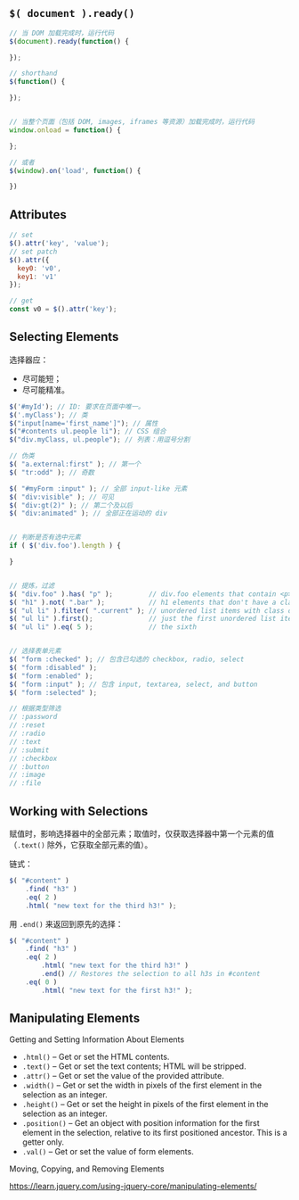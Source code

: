 ## `$( document ).ready()`

```javascript
// 当 DOM 加载完成时，运行代码
$(document).ready(function() {

});

// shorthand
$(function() {

});


// 当整个页面（包括 DOM, images, iframes 等资源）加载完成时，运行代码
window.onload = function() {

};

// 或者
$(window).on('load', function() {

})
```


## Attributes

```javascript
// set
$().attr('key', 'value');
// set patch
$().attr({
  key0: 'v0',
  key1: 'v1'
});

// get
const v0 = $().attr('key');
```


## Selecting Elements

选择器应：

- 尽可能短；
- 尽可能精准。


```javascript
$('#myId'); // ID: 要求在页面中唯一。
$('.myClass'); // 类
$("input[name='first_name']"); // 属性
$("#contents ul.people li"); // CSS 组合
$("div.myClass, ul.people"); // 列表：用逗号分割

// 伪类
$( "a.external:first" ); // 第一个
$( "tr:odd" ); // 奇数

$( "#myForm :input" ); // 全部 input-like 元素
$( "div:visible" ); // 可见
$( "div:gt(2)" ); // 第二个及以后
$( "div:animated" ); // 全部正在运动的 div


// 判断是否有选中元素
if ( $('div.foo').length ) {

}


// 提炼，过滤
$( "div.foo" ).has( "p" );         // div.foo elements that contain <p> tags
$( "h1" ).not( ".bar" );           // h1 elements that don't have a class of bar
$( "ul li" ).filter( ".current" ); // unordered list items with class of current
$( "ul li" ).first();              // just the first unordered list item
$( "ul li" ).eq( 5 );              // the sixth


// 选择表单元素
$( "form :checked" ); // 包含已勾选的 checkbox, radio, select
$( "form :disabled" );
$( "form :enabled" );
$( "form :input" ); // 包含 input, textarea, select, and button
$( "form :selected" );

// 根据类型筛选
// :password
// :reset
// :radio
// :text
// :submit
// :checkbox
// :button
// :image
// :file

```


## Working with Selections

赋值时，影响选择器中的全部元素；取值时，仅获取选择器中第一个元素的值（`.text()` 除外，它获取全部元素的值）。

链式：

```javascript
$( "#content" )
    .find( "h3" )
    .eq( 2 )
    .html( "new text for the third h3!" );
```

用 `.end()` 来返回到原先的选择：

```javascript
$( "#content" )
    .find( "h3" )
    .eq( 2 )
        .html( "new text for the third h3!" )
        .end() // Restores the selection to all h3s in #content
    .eq( 0 )
        .html( "new text for the first h3!" );
```


## Manipulating Elements

Getting and Setting Information About Elements

- `.html()` – Get or set the HTML contents.
- `.text()` – Get or set the text contents; HTML will be stripped.
- `.attr()` – Get or set the value of the provided attribute.
- `.width()` – Get or set the width in pixels of the first element in the selection as an integer.
- `.height()` – Get or set the height in pixels of the first element in the selection as an integer.
- `.position()` – Get an object with position information for the first element in the selection, relative to its first positioned ancestor. This is a getter only.
- `.val()` – Get or set the value of form elements.


Moving, Copying, and Removing Elements


https://learn.jquery.com/using-jquery-core/manipulating-elements/
